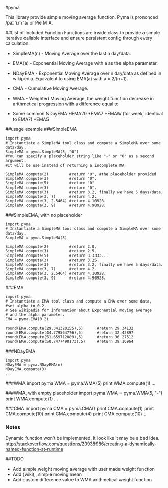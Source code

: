 #pyma

This library provide simple moving average function. Pyma is prononced /paɪ ˈɛm ˈa/ or Pie M A.

##List of Included Function
Functions are inside class to provide a simple iterative callable interface and ensure persistent config through every calculation.


* SimpleMA(n) - Moving Average over the last n day/data.
* EMA(a) - Exponential Moving Average with a as the alpha parameter.
* NDayEMA -	Exponential Moving Average over n day/data as defined in wikipedia. Equivalent to using EMA(a) with a = 2/(n+1).
* CMA - Cumulative Moving Average.
* WMA - Weighted Moving Average, the weight function decrease in arithmetical progression with a difference equal to 

* Some common NDayEMA 
    *EMA20
    *EMA7
    *EMAW (for week, identical to EMA7)
    *EMA5

##usage exemple
###SimpleEMA

	import pyma
	# Instantiate a SimpleMA tool class and compute a SimpleMA over some data/day.
	SimpleMA = pyma.SimpleMA(5, "0") 
	#You can specify a placeholder string like "-" or "0" as a second argument. 
	#It will be use instead of returning a incomplete MA

	SimpleMA.compute(2) 		#return "0", #the placeholder provided
	SimpleMA.compute(3) 		#return "0".
	SimpleMA.compute(5) 		#return "0"
	SimpleMA.compute(3) 		#return "0".
	SimpleMA.compute(3) 		#return 3.2, finally we have 5 days/data.
	SimpleMA.compute(3, 7) 		#return 4.2.
	SimpleMA.compute(3, 2.5464) #return 4.10928.
	SimpleMA.compute(3, 9) 		#return 4.90928.

###SimpleEMA, with no placeholder
	
	import pyma
	# Instantiate a SimpleMA tool class and compute a SimpleMA over some data/day.
	SimpleMA = pyma.SimpleMA(5) 

	SimpleMA.compute(2) 		#return 2.0,
	SimpleMA.compute(3) 		#return 2.5.
	SimpleMA.compute(5) 		#return 3.3333...
	SimpleMA.compute(3) 		#return 3.25.
	SimpleMA.compute(3) 		#return 3.2, finally we have 5 days/data.
	SimpleMA.compute(3, 7) 		#return 4.2.
	SimpleMA.compute(3, 2.5464) #return 4.10928.
	SimpleMA.compute(3, 9) 		#return 4.90928.

###EMA

	import pyma
	# Instantiate a EMA tool class and compute a EMA over some data,
	#set alpha to 0.2.
	# See wikipedia for information about Exponential moving average
	# and the alpha parameter.
	EMA = pyma.EMA(0.2)

	round(EMA.compute(29.341320155),5) 		#return 29.34132
	round(EMA.compute(44.779564776),5)		#return 32.42897
	round(EMA.compute(51.659712089),5)		#return 36.27512
	round(EMA.compute(50.7477490173),5)		#return 39.16964

###NDayEMA

	import pyma
	NDayEMA = pyma.NDayEMA(n)
	NDayEMA.compute(3)
	...

###WMA
	import pyma
	WMA = pyma.WMA(5)
	print WMA.compute(1)
	...

###WMA, with empty placeholder
	import pyma
	WMA = pyma.WMA(5, "-")
	print WMA.compute(1)
	...

###CMA
	import pyma
	CMA = pyma.CMA()
	print CMA.compute(1)
	print CMA.compute(10)
	print CMA.compute(4)
	print CMA.compute(10)
	...
	
### Notes
Dynamic function won't be implemented. It look like it may be a bad idea. http://stackoverflow.com/questions/20938986/creating-a-dynamically-named-function-at-runtime

##TODO
* Add simple weight moving average with user made weight function
* Add (wiki),, simple moving mean
* Add custom difference value to WMA arithmetical weight function
